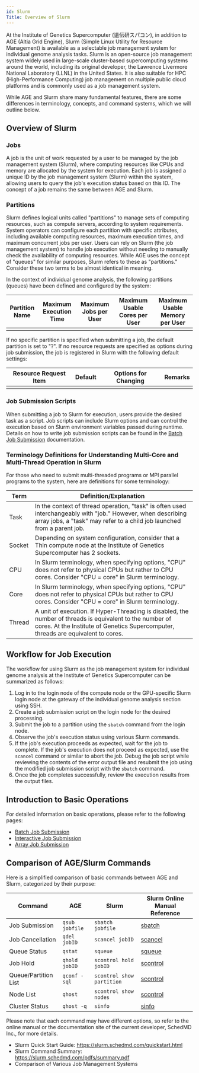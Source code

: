 ```yaml
---
id: Slurm
Title: Overview of Slurm
---
```


At the Institute of Genetics Supercomputer (遺伝研スパコン), in addition to AGE (Altia Grid Engine), Slurm (Simple Linux Utility for Resource Management) is available as a selectable job management system for individual genome analysis tasks. Slurm is an open-source job management system widely used in large-scale cluster-based supercomputing systems around the world, including its original developer, the Lawrence Livermore National Laboratory (LLNL) in the United States. It is also suitable for HPC (High-Performance Computing) job management on multiple public cloud platforms and is commonly used as a job management system.

While AGE and Slurm share many fundamental features, there are some differences in terminology, concepts, and command systems, which we will outline below.

## Overview of Slurm

### Jobs

A job is the unit of work requested by a user to be managed by the job management system (Slurm), where computing resources like CPUs and memory are allocated by the system for execution. Each job is assigned a unique ID by the job management system (Slurm) within the system, allowing users to query the job's execution status based on this ID. The concept of a job remains the same between AGE and Slurm.

### Partitions

Slurm defines logical units called "partitions" to manage sets of computing resources, such as compute servers, according to system requirements. System operators can configure each partition with specific attributes, including available computing resources, maximum execution times, and maximum concurrent jobs per user. Users can rely on Slurm (the job management system) to handle job execution without needing to manually check the availability of computing resources. While AGE uses the concept of "queues" for similar purposes, Slurm refers to these as "partitions." Consider these two terms to be almost identical in meaning.

In the context of individual genome analysis, the following partitions (queues) have been defined and configured by the system:

| Partition Name | Maximum Execution Time | Maximum Jobs per User | Maximum Usable Cores per User | Maximum Usable Memory per User |
| -------------- | ---------------------- | --------------------- | ---------------------------- | ---------------------------- |
|                |                        |                       |                              |                              |

If no specific partition is specified when submitting a job, the default partition is set to "?". If no resource requests are specified as options during job submission, the job is registered in Slurm with the following default settings:

| Resource Request Item | Default | Options for Changing | Remarks |
| --------------------- | ------- | ------------------- | ------- |
|                       |         |                     |         |

### Job Submission Scripts

When submitting a job to Slurm for execution, users provide the desired task as a script. Job scripts can include Slurm options and can control the execution based on Slurm environment variables passed during runtime. Details on how to write job submission scripts can be found in the [Batch Job Submission](/software/Slurm/batch_jobs.md) documentation.

### Terminology Definitions for Understanding Multi-Core and Multi-Thread Operation in Slurm

For those who need to submit multi-threaded programs or MPI parallel programs to the system, here are definitions for some terminology:

| Term     | Definition/Explanation |
| -------- | ----------------------- |
| Task     | In the context of thread operation, "task" is often used interchangeably with "job." However, when describing array jobs, a "task" may refer to a child job launched from a parent job. |
| Socket   | Depending on system configuration, consider that a Thin compute node at the Institute of Genetics Supercomputer has 2 sockets. |
| CPU      | In Slurm terminology, when specifying options, "CPU" does not refer to physical CPUs but rather to CPU cores. Consider "CPU = core" in Slurm terminology. |
| Core     | In Slurm terminology, when specifying options, "CPU" does not refer to physical CPUs but rather to CPU cores. Consider "CPU = core" in Slurm terminology. |
| Thread   | A unit of execution. If Hyper-Threading is disabled, the number of threads is equivalent to the number of cores. At the Institute of Genetics Supercomputer, threads are equivalent to cores.

## Workflow for Job Execution

The workflow for using Slurm as the job management system for individual genome analysis at the Institute of Genetics Supercomputer can be summarized as follows:

1. Log in to the login node of the compute node or the GPU-specific Slurm login node at the gateway of the individual genome analysis section using SSH.
2. Create a job submission script on the login node for the desired processing.
3. Submit the job to a partition using the `sbatch` command from the login node.
4. Observe the job's execution status using various Slurm commands.
5. If the job's execution proceeds as expected, wait for the job to complete. If the job's execution does not proceed as expected, use the `scancel` command or similar to abort the job. Debug the job script while reviewing the contents of the error output file and resubmit the job using the modified job submission script with the `sbatch` command.
6. Once the job completes successfully, review the execution results from the output files.

## Introduction to Basic Operations

For detailed information on basic operations, please refer to the following pages:

- [Batch Job Submission](/software/Slurm/batch_jobs.md)
- [Interactive Job Submission](/software/Slurm/interactive_jobs)
- [Array Job Submission](/software/Slurm/array_jobs)

## Comparison of AGE/Slurm Commands

Here is a simplified comparison of basic commands between AGE and Slurm, categorized by their purpose:

| Command          | AGE                | Slurm                    | Slurm Online Manual Reference          |
| ---------------- | ------------------ | ------------------------ | -------------------------------------- |
| Job Submission   | `qsub jobfile`     | `sbatch jobfile`         | [sbatch](https://slurm.schedmd.com/sbatch.html) |
| Job Cancellation | `qdel jobID`       | `scancel jobID`          | [scancel](https://slurm.schedmd.com/scancel.html) |
| Queue Status     | `qstat`            | `squeue`                 | [squeue](https://slurm.schedmd.com/squeue.html) |
| Job Hold         | `qhold jobID`      | `scontrol hold jobID`    | [scontrol](https://slurm.schedmd.com/scontrol.html) |
| Queue/Partition List | `qconf -sql`   | `scontrol show partition` | [scontrol](https://slurm.schedmd.com/scontrol.html) |
| Node List        | `qhost`            | `scontrol show nodes`    | [scontrol](https://slurm.schedmd.com/scontrol.html) |
| Cluster Status   | `qhost -q`         | `sinfo`                  | [sinfo](https://slurm.schedmd.com/sinfo.html) |

Please note that each command may have different options, so refer to the online manual or the documentation site of the current developer, SchedMD Inc., for more details.

- Slurm Quick Start Guide: https://slurm.schedmd.com/quickstart.html
- Slurm Command Summary: https://slurm.schedmd.com/pdfs/summary.pdf
- Comparison of Various Job Management Systems

